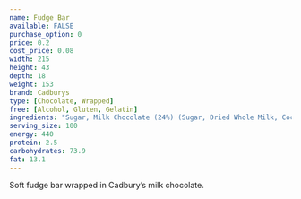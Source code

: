 ```yaml
---
name: Fudge Bar
available: FALSE
purchase_option: 0
price: 0.2
cost_price: 0.08
width: 215
height: 43
depth: 18
weight: 153
brand: Cadburys
type: [Chocolate, Wrapped]
free: [Alcohol, Gluten, Gelatin]
ingredients: "Sugar, Milk Chocolate (24%) (Sugar, Dried Whole Milk, Cocoa Butter, Cocoa Mass, Dried Whey, Vegetable Fat, Emulsifier (E442), Flavourings), Glucose Syrup, Sweetened Condensed Skimmed Milk, Vegetable Oil, Flavourings, Emulsifier (E471), Salt"
serving_size: 100
energy: 440
protein: 2.5
carbohydrates: 73.9
fat: 13.1
---
```

Soft fudge bar wrapped in Cadbury’s milk chocolate.